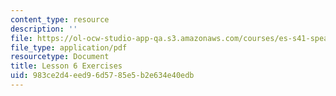 ```yaml
---
content_type: resource
description: ''
file: https://ol-ocw-studio-app-qa.s3.amazonaws.com/courses/es-s41-speak-italian-with-your-mouth-full-spring-2012/983ce2d4eed96d5785e5b2e634e40edb_MITES_S41S12_compiti_6.pdf
file_type: application/pdf
resourcetype: Document
title: Lesson 6 Exercises
uid: 983ce2d4-eed9-6d57-85e5-b2e634e40edb
---
```

